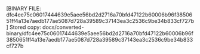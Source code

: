 [BINARY FILE: dfc4ee75c06017444639e5aee56bd2d2716a70bfd47122b60006b96f3850651ff4a13e7aedb177ae5087d728a39589c37143ea3c2536c9be34b833cf727b]
Stored copy: docs/converted-binary/dfc4ee75c06017444639e5aee56bd2d2716a70bfd47122b60006b96f3850651ff4a13e7aedb177ae5087d728a39589c37143ea3c2536c9be34b833cf727b
